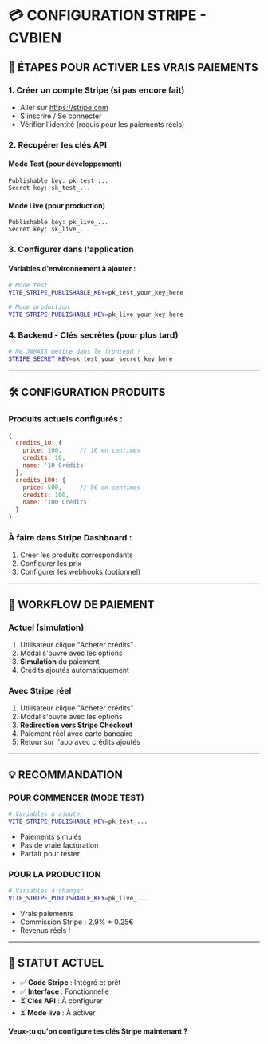 # 💳 CONFIGURATION STRIPE - CVBIEN

## 🎯 ÉTAPES POUR ACTIVER LES VRAIS PAIEMENTS

### 1. **Créer un compte Stripe** (si pas encore fait)
- Aller sur https://stripe.com
- S'inscrire / Se connecter
- Vérifier l'identité (requis pour les paiements réels)

### 2. **Récupérer les clés API**

#### Mode Test (pour développement)
```
Publishable key: pk_test_...
Secret key: sk_test_...
```

#### Mode Live (pour production)
```
Publishable key: pk_live_...
Secret key: sk_live_...
```

### 3. **Configurer dans l'application**

#### Variables d'environnement à ajouter :
```bash
# Mode test
VITE_STRIPE_PUBLISHABLE_KEY=pk_test_your_key_here

# Mode production
VITE_STRIPE_PUBLISHABLE_KEY=pk_live_your_key_here
```

### 4. **Backend - Clés secrètes** (pour plus tard)
```bash
# Ne JAMAIS mettre dans le frontend !
STRIPE_SECRET_KEY=sk_test_your_secret_key_here
```

---

## 🛠️ CONFIGURATION PRODUITS

### Produits actuels configurés :
```javascript
{
  credits_10: {
    price: 100,     // 1€ en centimes
    credits: 10,
    name: '10 Crédits'
  },
  credits_100: {
    price: 500,     // 5€ en centimes  
    credits: 100,
    name: '100 Crédits'
  }
}
```

### À faire dans Stripe Dashboard :
1. Créer les produits correspondants
2. Configurer les prix
3. Configurer les webhooks (optionnel)

---

## 🔄 WORKFLOW DE PAIEMENT

### Actuel (simulation)
1. Utilisateur clique "Acheter crédits"
2. Modal s'ouvre avec les options
3. **Simulation** du paiement
4. Crédits ajoutés automatiquement

### Avec Stripe réel
1. Utilisateur clique "Acheter crédits"  
2. Modal s'ouvre avec les options
3. **Redirection vers Stripe Checkout**
4. Paiement réel avec carte bancaire
5. Retour sur l'app avec crédits ajoutés

---

## 💡 RECOMMANDATION

### **POUR COMMENCER (MODE TEST)**
```bash
# Variables à ajouter
VITE_STRIPE_PUBLISHABLE_KEY=pk_test_...
```
- Paiements simulés
- Pas de vraie facturation
- Parfait pour tester

### **POUR LA PRODUCTION**
```bash
# Variables à changer
VITE_STRIPE_PUBLISHABLE_KEY=pk_live_...
```
- Vrais paiements
- Commission Stripe : 2.9% + 0.25€
- Revenus réels !

---

## 🚀 STATUT ACTUEL

- ✅ **Code Stripe** : Intégré et prêt
- ✅ **Interface** : Fonctionnelle
- ⏳ **Clés API** : À configurer
- ⏳ **Mode live** : À activer

**Veux-tu qu'on configure tes clés Stripe maintenant ?**